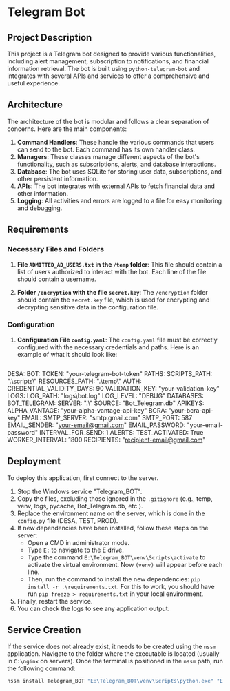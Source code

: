 # Telegram Bot

## Project Description

This project is a Telegram bot designed to provide various functionalities, including alert management, subscription to notifications, and financial information retrieval. The bot is built using `python-telegram-bot` and integrates with several APIs and services to offer a comprehensive and useful experience.

## Architecture

The architecture of the bot is modular and follows a clear separation of concerns. Here are the main components:

1. **Command Handlers**: These handle the various commands that users can send to the bot. Each command has its own handler class.
2. **Managers**: These classes manage different aspects of the bot's functionality, such as subscriptions, alerts, and database interactions.
3. **Database**: The bot uses SQLite for storing user data, subscriptions, and other persistent information.
4. **APIs**: The bot integrates with external APIs to fetch financial data and other information.
5. **Logging**: All activities and errors are logged to a file for easy monitoring and debugging.

## Requirements

### Necessary Files and Folders

1. **File `ADMITTED_AD_USERS.txt` in the `/temp` folder**:
   This file should contain a list of users authorized to interact with the bot. Each line of the file should contain a username.

2. **Folder `/encryption` with the file `secret.key`**:
   The `/encryption` folder should contain the `secret.key` file, which is used for encrypting and decrypting sensitive data in the configuration file.

### Configuration

1. **Configuration File `config.yaml`**:
   The `config.yaml` file must be correctly configured with the necessary credentials and paths. Here is an example of what it should look like:

   ```yaml
 DESA:
     BOT:
       TOKEN: "your-telegram-bot-token"
     PATHS:
       SCRIPTS_PATH: ".\\scripts\\"
       RESOURCES_PATH: ".\\temp\\"
     AUTH:
       CREDENTIAL_VALIDITY_DAYS: 90
       VALIDATION_KEY: "your-validation-key"
     LOGS:
       LOG_PATH: "logs\\bot.log"
       LOG_LEVEL: "DEBUG"
     DATABASES:
       BOT_TELEGRAM:
         SERVER: ".\\"
         SOURCE: "Bot_Telegram.db"
     APIKEYS:
       ALPHA_VANTAGE: "your-alpha-vantage-api-key"
       BCRA: "your-bcra-api-key"
     EMAIL:
       SMTP_SERVER: "smtp.gmail.com"
       SMTP_PORT: 587
       EMAIL_SENDER: "your-email@gmail.com"
       EMAIL_PASSWORD: "your-email-password"
       INTERVAL_FOR_SEND: 1
     ALERTS:
       TEST_ACTIVATED: True
       WORKER_INTERVAL: 1800
       RECIPIENTS: "recipient-email@gmail.com"

## Deployment
To deploy this application, first connect to the server.
1. Stop the Windows service "Telegram_BOT".
2. Copy the files, excluding those ignored in the `.gitignore` (e.g., temp, venv, logs, pycache, Bot_Telegram.db, etc.).
3. Replace the environment name on the server, which is done in the `config.py` file (DESA, TEST, PROD).
4. If new dependencies have been installed, follow these steps on the server:
    - Open a CMD in administrator mode.
    - Type `E:` to navigate to the E drive.
    - Type the command `E:\Telegram_BOT\venv\Scripts\activate` to activate the virtual environment. Now `(venv)` will appear before each line.
    - Then, run the command to install the new dependencies: `pip install -r .\requirements.txt`. For this to work, you should have run `pip freeze > requirements.txt` in your local environment.
5. Finally, restart the service.
6. You can check the logs to see any application output.

## Service Creation
If the service does not already exist, it needs to be created using the `nssm` application. Navigate to the folder where the executable is located (usually in `C:\nginx` on servers). Once the terminal is positioned in the `nssm` path, run the following command:
```sh
nssm install Telegram_BOT "E:\Telegram_BOT\venv\Scripts\python.exe" "E:\Telegram_BOT\app.py"